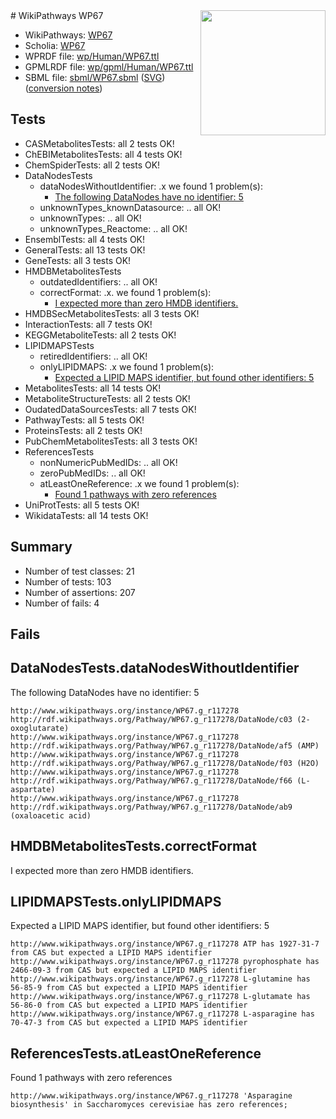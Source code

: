 <img style="float: right; width: 200px" src="../logo.png" />
# WikiPathways WP67

* WikiPathways: [WP67](https://identifiers.org/wikipathways:WP67)
* Scholia: [WP67](https://scholia.toolforge.org/wikipathways/WP67)
* WPRDF file: [wp/Human/WP67.ttl](../wp/Human/WP67.ttl)
* GPMLRDF file: [wp/gpml/Human/WP67.ttl](../wp/gpml/Human/WP67.ttl)
* SBML file: [sbml/WP67.sbml](../sbml/WP67.sbml) ([SVG](../sbml/WP67.svg)) ([conversion notes](../sbml/WP67.txt))

## Tests
* CASMetabolitesTests: all 2 tests OK!
* ChEBIMetabolitesTests: all 4 tests OK!
* ChemSpiderTests: all 2 tests OK!
* DataNodesTests
    * dataNodesWithoutIdentifier: .x we found 1 problem(s):
        * [The following DataNodes have no identifier: 5](#d2d32fa4)
    * unknownTypes_knownDatasource: .. all OK!
    * unknownTypes: .. all OK!
    * unknownTypes_Reactome: .. all OK!
* EnsemblTests: all 4 tests OK!
* GeneralTests: all 13 tests OK!
* GeneTests: all 3 tests OK!
* HMDBMetabolitesTests
    * outdatedIdentifiers: .. all OK!
    * correctFormat: .x. we found 1 problem(s):
        * [I expected more than zero HMDB identifiers.](#ad154c1e)
* HMDBSecMetabolitesTests: all 3 tests OK!
* InteractionTests: all 7 tests OK!
* KEGGMetaboliteTests: all 2 tests OK!
* LIPIDMAPSTests
    * retiredIdentifiers: .. all OK!
    * onlyLIPIDMAPS: .x we found 1 problem(s):
        * [Expected a LIPID MAPS identifier, but found other identifiers: 5](#48cc60bc)
* MetabolitesTests: all 14 tests OK!
* MetaboliteStructureTests: all 2 tests OK!
* OudatedDataSourcesTests: all 7 tests OK!
* PathwayTests: all 5 tests OK!
* ProteinsTests: all 2 tests OK!
* PubChemMetabolitesTests: all 3 tests OK!
* ReferencesTests
    * nonNumericPubMedIDs: .. all OK!
    * zeroPubMedIDs: .. all OK!
    * atLeastOneReference: .x we found 1 problem(s):
        * [Found 1 pathways with zero references](#35eb778e)
* UniProtTests: all 5 tests OK!
* WikidataTests: all 14 tests OK!


## Summary

* Number of test classes: 21
* Number of tests: 103
* Number of assertions: 207
* Number of fails: 4

## Fails

<a name="d2d32fa4" />

## DataNodesTests.dataNodesWithoutIdentifier

The following DataNodes have no identifier: 5
```
http://www.wikipathways.org/instance/WP67.g_r117278 http://rdf.wikipathways.org/Pathway/WP67.g_r117278/DataNode/c03 (2-oxoglutarate)
http://www.wikipathways.org/instance/WP67.g_r117278 http://rdf.wikipathways.org/Pathway/WP67.g_r117278/DataNode/af5 (AMP)
http://www.wikipathways.org/instance/WP67.g_r117278 http://rdf.wikipathways.org/Pathway/WP67.g_r117278/DataNode/f03 (H2O)
http://www.wikipathways.org/instance/WP67.g_r117278 http://rdf.wikipathways.org/Pathway/WP67.g_r117278/DataNode/f66 (L-aspartate)
http://www.wikipathways.org/instance/WP67.g_r117278 http://rdf.wikipathways.org/Pathway/WP67.g_r117278/DataNode/ab9 (oxaloacetic acid)
```

<a name="ad154c1e" />

## HMDBMetabolitesTests.correctFormat

I expected more than zero HMDB identifiers.
<a name="48cc60bc" />

## LIPIDMAPSTests.onlyLIPIDMAPS

Expected a LIPID MAPS identifier, but found other identifiers: 5
```
http://www.wikipathways.org/instance/WP67.g_r117278 ATP has 1927-31-7 from CAS but expected a LIPID MAPS identifier
http://www.wikipathways.org/instance/WP67.g_r117278 pyrophosphate has 2466-09-3 from CAS but expected a LIPID MAPS identifier
http://www.wikipathways.org/instance/WP67.g_r117278 L-glutamine has 56-85-9 from CAS but expected a LIPID MAPS identifier
http://www.wikipathways.org/instance/WP67.g_r117278 L-glutamate has 56-86-0 from CAS but expected a LIPID MAPS identifier
http://www.wikipathways.org/instance/WP67.g_r117278 L-asparagine has 70-47-3 from CAS but expected a LIPID MAPS identifier
```

<a name="35eb778e" />

## ReferencesTests.atLeastOneReference

Found 1 pathways with zero references
```
http://www.wikipathways.org/instance/WP67.g_r117278 'Asparagine biosynthesis' in Saccharomyces cerevisiae has zero references; 
```

